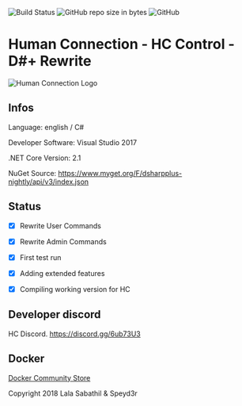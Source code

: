 ![Build Status](https://img.shields.io/badge/build-alpha-red.svg) ![GitHub repo size in bytes](https://img.shields.io/github/repo-size/badges/shields.svg) ![GitHub](https://img.shields.io/github/license/mashape/apistatus.svg) 
# Human Connection - HC Control - D#+ Rewrite

![Human Connection Logo](https://human-connection.org/wp-content/uploads/2017/11/human-connection-logo.svg "Human Connection")

## Infos
Language: english / C#

Developer Software: Visual Studio 2017

.NET Core Version: 2.1

NuGet Source: https://www.myget.org/F/dsharpplus-nightly/api/v3/index.json

## Status
- [x] Rewrite User Commands

- [x] Rewrite Admin Commands

- [x] First test run

- [x] Adding extended features

- [x] Compiling working version for HC

## Developer discord
HC Discord. https://discord.gg/6ub73U3

## Docker
[Docker Community Store](https://store.docker.com/community/images/lulalaby/hccontrol)


Copyright 2018 Lala Sabathil & Speyd3r
